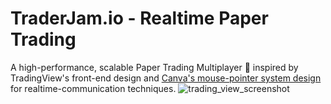 # TraderJam.io - Realtime Paper Trading
A high-performance, scalable Paper Trading Multiplayer 👥 inspired by TradingView's front-end design and [Canva's mouse-pointer system design](https://www.canva.dev/blog/engineering/realtime-mouse-pointers/) for realtime-communication techniques. 
![trading_view_screenshot](https://github.com/user-attachments/assets/f0cf6854-855c-465b-8140-24559b274ec7)
